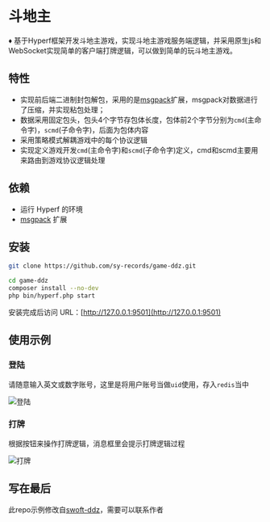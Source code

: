 # 斗地主

♦️ 基于Hyperf框架开发斗地主游戏，实现斗地主游戏服务端逻辑，并采用原生js和WebSocket实现简单的客户端打牌逻辑，可以做到简单的玩斗地主游戏。

## 特性
* 实现前后端二进制封包解包，采用的是[msgpack](https://github.com/msgpack/msgpack-php)扩展，msgpack对数据进行了压缩，并实现粘包处理；
* 数据采用固定包头，包头4个字节存包体长度，包体前2个字节分别为`cmd`(主命令字)，`scmd`(子命令字)，后面为包体内容
* 采用策略模式解耦游戏中的每个协议逻辑
* 实现定义游戏开发`cmd`(主命令字)和`scmd`(子命令字)定义，cmd和scmd主要用来路由到游戏协议逻辑处理

## 依赖

* 运行 Hyperf 的环境
* [msgpack](https://github.com/msgpack/msgpack-php) 扩展

## 安装

```bash
git clone https://github.com/sy-records/game-ddz.git

cd game-ddz
composer install --no-dev
php bin/hyperf.php start
```

安装完成后访问 URL：[http://127.0.0.1:9501](http://127.0.0.1:9501)

## 使用示例

### 登陆

请随意输入英文或数字账号，这里是将用户账号当做`uid`使用，存入`redis`当中

![登陆](public/example/1.png)

### 打牌

根据按钮来操作打牌逻辑，消息框里会提示打牌逻辑过程

![打牌](public/example/2.png)

## 写在最后

此repo示例修改自[swoft-ddz](https://github.com/jxy918/swoft-ddz)，需要可以联系作者

